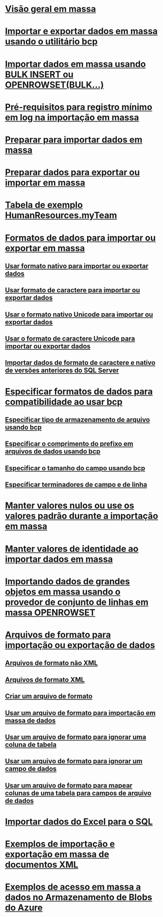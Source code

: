 # [Visão geral em massa](bulk-import-and-export-of-data-sql-server.md)  
# [Importar e exportar dados em massa usando o utilitário bcp](import-and-export-bulk-data-by-using-the-bcp-utility-sql-server.md)  
# [Importar dados em massa usando BULK INSERT ou OPENROWSET(BULK...)](import-bulk-data-by-using-bulk-insert-or-openrowset-bulk-sql-server.md)  
# [Pré-requisitos para registro mínimo em log na importação em massa](prerequisites-for-minimal-logging-in-bulk-import.md)  
# [Preparar para importar dados em massa](prepare-to-bulk-import-data-sql-server.md)  
# [Preparar dados para exportar ou importar em massa](prepare-data-for-bulk-export-or-import-sql-server.md)  
# [Tabela de exemplo HumanResources.myTeam](humanresources-myteam-sample-table-sql-server.md)  
# [Formatos de dados para importar ou exportar em massa](data-formats-for-bulk-import-or-bulk-export-sql-server.md)  
## [Usar formato nativo para importar ou exportar dados](use-native-format-to-import-or-export-data-sql-server.md)  
## [Usar formato de caractere para importar ou exportar dados](use-character-format-to-import-or-export-data-sql-server.md)  
## [Usar o formato nativo Unicode para importar ou exportar dados](use-unicode-native-format-to-import-or-export-data-sql-server.md)  
## [Usar o formato de caractere Unicode para importar ou exportar dados](use-unicode-character-format-to-import-or-export-data-sql-server.md)  
## [Importar dados de formato de caractere e nativo de versões anteriores do SQL Server](import-native-and-character-format-data-from-earlier-versions-of-sql-server.md)  
# [Especificar formatos de dados para compatibilidade ao usar bcp](specify-data-formats-for-compatibility-when-using-bcp-sql-server.md)  
## [Especificar tipo de armazenamento de arquivo usando bcp](specify-file-storage-type-by-using-bcp-sql-server.md)  
## [Especificar o comprimento do prefixo em arquivos de dados usando bcp](specify-prefix-length-in-data-files-by-using-bcp-sql-server.md)  
## [Especificar o tamanho do campo usando bcp](specify-field-length-by-using-bcp-sql-server.md)  
## [Especificar terminadores de campo e de linha](specify-field-and-row-terminators-sql-server.md)  
# [Manter valores nulos ou use os valores padrão durante a importação em massa](keep-nulls-or-use-default-values-during-bulk-import-sql-server.md)  
# [Manter valores de identidade ao importar dados em massa](keep-identity-values-when-bulk-importing-data-sql-server.md)  
# [Importando dados de grandes objetos em massa usando o provedor de conjunto de linhas em massa OPENROWSET](bulk-import-large-object-data-with-openrowset-bulk-rowset-provider.md)  
# [Arquivos de formato para importação ou exportação de dados](format-files-for-importing-or-exporting-data-sql-server.md)  
## [Arquivos de formato não XML](non-xml-format-files-sql-server.md)  
## [Arquivos de formato XML](xml-format-files-sql-server.md)  
## [Criar um arquivo de formato](create-a-format-file-sql-server.md)  
## [Usar um arquivo de formato para importação em massa de dados](use-a-format-file-to-bulk-import-data-sql-server.md)  
## [Usar um arquivo de formato para ignorar uma coluna de tabela](use-a-format-file-to-skip-a-table-column-sql-server.md)  
## [Usar um arquivo de formato para ignorar um campo de dados](use-a-format-file-to-skip-a-data-field-sql-server.md)  
## [Usar um arquivo de formato para mapear colunas de uma tabela para campos de arquivo de dados](use-a-format-file-to-map-table-columns-to-data-file-fields-sql-server.md)
# [Importar dados do Excel para o SQL](import-data-from-excel-to-sql.md)  
# [Exemplos de importação e exportação em massa de documentos XML](examples-of-bulk-import-and-export-of-xml-documents-sql-server.md)  
# [Exemplos de acesso em massa a dados no Armazenamento de Blobs do Azure](examples-of-bulk-access-to-data-in-azure-blob-storage.md)  
